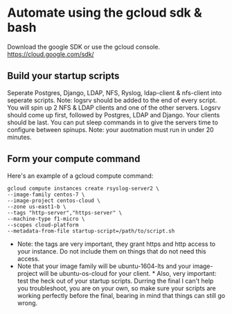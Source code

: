 # Automate using the gcloud sdk & bash

Download the google SDK or use the gcloud console.  https://cloud.google.com/sdk/

## Build your startup scripts
Seperate Postgres, Django, LDAP, NFS, Ryslog, ldap-client & nfs-client into seperate scripts.  Note: logsrv should be added to the 
end of every script.  You will spin up 2 NFS & LDAP clients and one of the other servers.  Logsrv should come up first,
followed by Postgres, LDAP and Django.  Your clients should be last.
You can put sleep commands in to give the servers time to configure between spinups.  Note:
your auotmation must run in under 20 minutes.

## Form your compute command
Here's an example of a gcloud compute command:

```
gcloud compute instances create rsyslog-server2 \
--image-family centos-7 \
--image-project centos-cloud \
--zone us-east1-b \
--tags "http-server","https-server" \
--machine-type f1-micro \
--scopes cloud-platform
--metadata-from-file startup-script=/path/to/script.sh
```

   * Note: the tags are very important, they grant https and http access to your instance.  Do not include them on things that do 
not need this access.  
   * Note that your image family will be ubuntu-1604-lts and your image-project will be ubuntu-os-cloud for your client.          * Also, very important: test the heck out of your startup scripts.  Durring the final I can't help you troubleshoot, you are on your own, so make sure your scripts are working perfectly before the final, bearing in mind that things can still go wrong.
